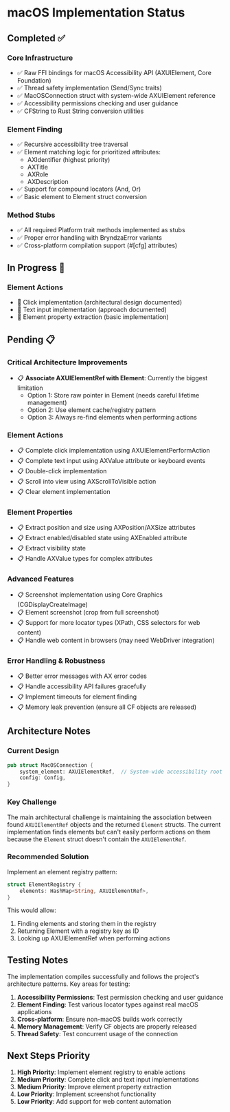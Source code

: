 # macOS Implementation Status

## Completed ✅

### Core Infrastructure

- ✅ Raw FFI bindings for macOS Accessibility API (AXUIElement, Core Foundation)
- ✅ Thread safety implementation (Send/Sync traits)
- ✅ MacOSConnection struct with system-wide AXUIElement reference
- ✅ Accessibility permissions checking and user guidance
- ✅ CFString to Rust String conversion utilities

### Element Finding

- ✅ Recursive accessibility tree traversal
- ✅ Element matching logic for prioritized attributes:
  - AXIdentifier (highest priority)
  - AXTitle
  - AXRole
  - AXDescription
- ✅ Support for compound locators (And, Or)
- ✅ Basic element to Element struct conversion

### Method Stubs

- ✅ All required Platform trait methods implemented as stubs
- ✅ Proper error handling with BryndzaError variants
- ✅ Cross-platform compilation support (#[cfg] attributes)

## In Progress 🚧

### Element Actions

- 🚧 Click implementation (architectural design documented)
- 🚧 Text input implementation (approach documented)
- 🚧 Element property extraction (basic implementation)

## Pending 📋

### Critical Architecture Improvements

- 📋 **Associate AXUIElementRef with Element**: Currently the biggest limitation
  - Option 1: Store raw pointer in Element (needs careful lifetime management)
  - Option 2: Use element cache/registry pattern
  - Option 3: Always re-find elements when performing actions

### Element Actions

- 📋 Complete click implementation using AXUIElementPerformAction
- 📋 Complete text input using AXValue attribute or keyboard events
- 📋 Double-click implementation
- 📋 Scroll into view using AXScrollToVisible action
- 📋 Clear element implementation

### Element Properties

- 📋 Extract position and size using AXPosition/AXSize attributes
- 📋 Extract enabled/disabled state using AXEnabled attribute
- 📋 Extract visibility state
- 📋 Handle AXValue types for complex attributes

### Advanced Features

- 📋 Screenshot implementation using Core Graphics (CGDisplayCreateImage)
- 📋 Element screenshot (crop from full screenshot)
- 📋 Support for more locator types (XPath, CSS selectors for web content)
- 📋 Handle web content in browsers (may need WebDriver integration)

### Error Handling & Robustness

- 📋 Better error messages with AX error codes
- 📋 Handle accessibility API failures gracefully
- 📋 Implement timeouts for element finding
- 📋 Memory leak prevention (ensure all CF objects are released)

## Architecture Notes

### Current Design

```rust
pub struct MacOSConnection {
    system_element: AXUIElementRef,  // System-wide accessibility root
    config: Config,
}
```

### Key Challenge

The main architectural challenge is maintaining the association between found `AXUIElementRef` objects and the returned `Element` structs. The current implementation finds elements but can't easily perform actions on them because the `Element` struct doesn't contain the `AXUIElementRef`.

### Recommended Solution

Implement an element registry pattern:

```rust
struct ElementRegistry {
    elements: HashMap<String, AXUIElementRef>,
}
```

This would allow:

1. Finding elements and storing them in the registry
2. Returning Element with a registry key as ID
3. Looking up AXUIElementRef when performing actions

## Testing Notes

The implementation compiles successfully and follows the project's architecture patterns. Key areas for testing:

1. **Accessibility Permissions**: Test permission checking and user guidance
2. **Element Finding**: Test various locator types against real macOS applications
3. **Cross-platform**: Ensure non-macOS builds work correctly
4. **Memory Management**: Verify CF objects are properly released
5. **Thread Safety**: Test concurrent usage of the connection

## Next Steps Priority

1. **High Priority**: Implement element registry to enable actions
2. **Medium Priority**: Complete click and text input implementations
3. **Medium Priority**: Improve element property extraction
4. **Low Priority**: Implement screenshot functionality
5. **Low Priority**: Add support for web content automation
